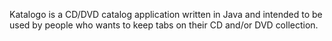 Katalogo is a CD/DVD catalog application written in Java and intended to be used by people who wants to keep tabs on their CD and/or DVD collection.
